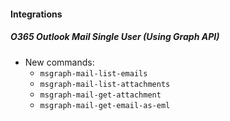 
#### Integrations
##### O365 Outlook Mail Single User (Using Graph API)
- New commands:
   - `msgraph-mail-list-emails`
   - `msgraph-mail-list-attachments`
   - `msgraph-mail-get-attachment`
   - `msgraph-mail-get-email-as-eml`
